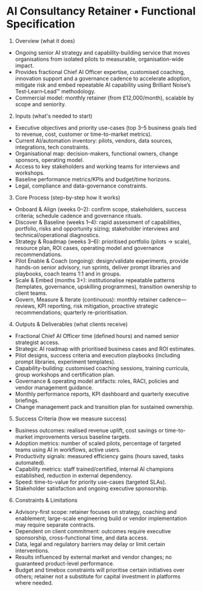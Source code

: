 # AI Consultancy Retainer • Functional Specification

1) Overview (what it does)
- Ongoing senior AI strategy and capability-building service that moves organisations from isolated pilots to measurable, organisation-wide impact.
- Provides fractional Chief AI Officer expertise, customised coaching, innovation support and a governance cadence to accelerate adoption, mitigate risk and embed repeatable AI capability using Brilliant Noise’s Test‑Learn‑Lead™ methodology.
- Commercial model: monthly retainer (from £12,000/month), scalable by scope and seniority.

2) Inputs (what's needed to start)
- Executive objectives and priority use-cases (top 3–5 business goals tied to revenue, cost, customer or time-to-market metrics).
- Current AI/automation inventory: pilots, vendors, data sources, integrations, tech constraints.
- Organisational map: decision-makers, functional owners, change sponsors, operating model.
- Access to key stakeholders and working teams for interviews and workshops.
- Baseline performance metrics/KPIs and budget/time horizons.
- Legal, compliance and data-governance constraints.

3) Core Process (step-by-step how it works)
- Onboard & Align (weeks 0–2): confirm scope, stakeholders, success criteria; schedule cadence and governance rituals.
- Discover & Baseline (weeks 1–4): rapid assessment of capabilities, portfolio, risks and opportunity sizing; stakeholder interviews and technical/operational diagnostics.
- Strategy & Roadmap (weeks 3–6): prioritised portfolio (pilots → scale), resource plan, ROI cases, operating model and governance recommendations.
- Pilot Enable & Coach (ongoing): design/validate experiments, provide hands-on senior advisory, run sprints, deliver prompt libraries and playbooks, coach teams 1:1 and in groups.
- Scale & Embed (months 3+): institutionalise repeatable patterns (templates, governance, upskilling programmes), transition ownership to client teams.
- Govern, Measure & Iterate (continuous): monthly retainer cadence—reviews, KPI reporting, risk mitigation, proactive strategic recommendations; quarterly re-prioritisation.

4) Outputs & Deliverables (what clients receive)
- Fractional Chief AI Officer time (defined hours) and named senior strategist access.
- Strategic AI roadmap with prioritised business cases and ROI estimates.
- Pilot designs, success criteria and execution playbooks (including prompt libraries, experiment templates).
- Capability-building: customised coaching sessions, training curricula, group workshops and certification plan.
- Governance & operating model artifacts: roles, RACI, policies and vendor management guidance.
- Monthly performance reports, KPI dashboard and quarterly executive briefings.
- Change management pack and transition plan for sustained ownership.

5) Success Criteria (how we measure success)
- Business outcomes: realised revenue uplift, cost savings or time-to-market improvements versus baseline targets.
- Adoption metrics: number of scaled pilots, percentage of targeted teams using AI in workflows, active users.
- Productivity signals: measured efficiency gains (hours saved, tasks automated).
- Capability metrics: staff trained/certified, internal AI champions established, reduction in external dependency.
- Speed: time-to-value for priority use-cases (targeted SLAs).
- Stakeholder satisfaction and ongoing executive sponsorship.

6) Constraints & Limitations
- Advisory-first scope: retainer focuses on strategy, coaching and enablement; large-scale engineering build or vendor implementation may require separate contracts.
- Dependent on client commitment: outcomes require executive sponsorship, cross-functional time, and data access.
- Data, legal and regulatory barriers may delay or limit certain interventions.
- Results influenced by external market and vendor changes; no guaranteed product-level performance.
- Budget and timebox constraints will prioritise certain initiatives over others; retainer not a substitute for capital investment in platforms where needed.
